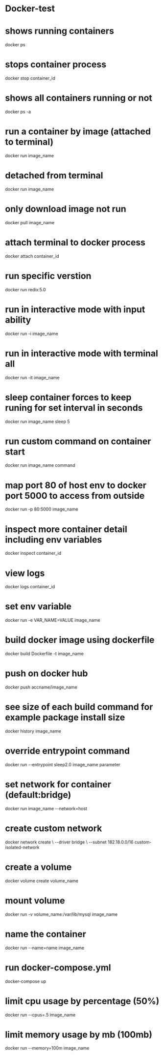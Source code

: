# Docker-test

# shows running containers
docker ps
# stops container process
docker stop container_id
# shows all containers running or not
docker ps -a
# run a container by image (attached to terminal)
docker run image_name
# detached from terminal
docker run image_name
# only download image not run
docker pull image_name
# attach terminal to docker process
docker attach container_id
# run specific verstion
docker run redix:5.0
# run in interactive mode with input ability
docker run -i image_name
# run in interactive mode with terminal all
docker run -it image_name
# sleep container forces to keep runing for set interval in seconds
docker run image_name sleep 5
# run custom command on container start
docker run image_name command
# map port 80 of host env to docker port 5000 to access from outside
docker run -p 80:5000 image_name
# inspect more container detail including env variables
docker inspect container_id
# view logs
docker logs container_id
# set env variable
docker run -e VAR_NAME=VALUE image_name
# build docker image using dockerfile
docker build Dockerfile -t image_name
# push on docker hub
docker push accname/image_name
# see size of each build command for example package install size
docker history image_name
# override entrypoint command
docker run --entrypoint sleep2.0 image_name parameter
# set network for container (default:bridge)
docker run image_name --network=host
# create custom network
docker network create \ --driver bridge \ --subnet 182.18.0.0/16 custom-isolated-network
# create a volume
docker volume create volume_name
# mount volume
docker run -v volume_name:/var/lib/mysql image_name
# name the container
docker run --name=name image_name
# run docker-compose.yml
docker-compose up
# limit cpu usage by percentage (50%)
docker run --cpus=.5 image_name
# limit memory usage by mb (100mb)
docker run --memory=100m image_name